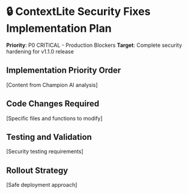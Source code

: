 # 🔒 ContextLite Security Fixes Implementation Plan
**Priority**: P0 CRITICAL - Production Blockers
**Target**: Complete security hardening for v1.1.0 release

## Implementation Priority Order
[Content from Champion AI analysis]

## Code Changes Required
[Specific files and functions to modify]

## Testing and Validation
[Security testing requirements]

## Rollout Strategy
[Safe deployment approach]
